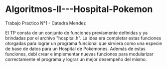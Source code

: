 # Algoritmos-II---Hospital-Pokemon
Trabajo Practico N°1 - Catedra Mendez

El TP consta de un conjunto de funciones previamente definidas y ya brindadas por el archivo
"hospital.h". La idea era completar estas funciones otorgadas para lograr un programa funcional
que sirviera como una especie de base de datos para un Hospital de Pokemones. Además de estas
funciones, debí crear e implementar nuevas funciones para modularizar correctamente el programa
y lograr un mejor desempeño del mismo.

